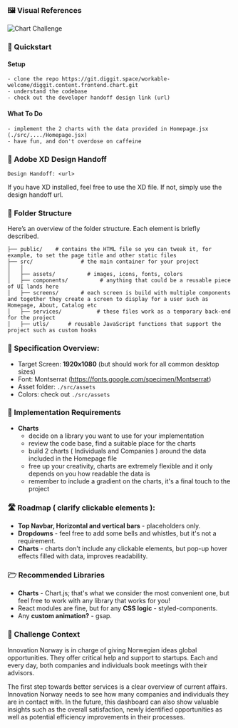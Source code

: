 ### 🖼️ Visual References

![Chart Challenge](url)

### 🚀 Quickstart

#### Setup

    - clone the repo https://git.diggit.space/workable-welcome/diggit.content.frontend.chart.git
    - understand the codebase
    - check out the developer handoff design link (url)

#### What To Do

    - implement the 2 charts with the data provided in Homepage.jsx (./src/..../Homepage.jsx)
    - have fun, and don't overdose on caffeine

### 🎨 Adobe XD Design Handoff

    Design Handoff: <url>

If you have XD installed, feel free to use the XD file. If not, simply use the design handoff url.

### 📁 Folder Structure

Here’s an overview of the folder structure. Each element is briefly described.

    ├── public/    # contains the HTML file so you can tweak it, for example, to set the page title and other static files
    ├── src/               # the main container for your project
    │   │
    │   ├── assets/          # images, icons, fonts, colors
    │   ├── components/          # anything that could be a reusable piece of UI lands here
    │   ├── screens/       # each screen is build with multiple components and together they create a screen to display for a user such as Homepage, About, Catalog etc
    │   ├── services/           # these files work as a temporary back-end for the project
    │   ├── utls/      # reusable JavaScript functions that support the project such as custom hooks

### 📖 Specification Overview:

- Target Screen: **1920x1080** (but should work for all common desktop sizes)
- Font: Montserrat (https://fonts.google.com/specimen/Montserrat)
- Asset folder: `./src/assets`
- Colors: check out `./src/assets`

### 🔑 Implementation Requirements

- **Charts**
  - decide on a library you want to use for your implementation
  - review the code base, find a suitable place for the charts
  - build 2 charts ( Individuals and Companies ) around the data included in the Homepage file
  - free up your creativity, charts are extremely flexible and it only depends on you how readable the data is
  - remember to include a gradient on the charts, it's a final touch to the project

### 🛣️ Roadmap ( clarify clickable elements ):

- **Top Navbar, Horizontal and vertical bars** - placeholders only.
- **Dropdowns** - feel free to add some bells and whistles, but it's not a requirement.
- **Charts** - charts don't include any clickable elements, but pop-up hover effects filled with data, improves readability.

### 🗁 Recommended Libraries

- **Charts** - Chart.js; that's what we consider the most convenient one, but feel free to work with any library that works for you!
- React modules are fine, but for any **CSS logic** - styled-components.
- Any **custom animation?** - gsap.

### 👴 Challenge Context

Innovation Norway is in charge of giving Norwegian ideas global opportunities. They offer critical help and support to startups. Each and every day, both companies and individuals book meetings with their advisors.

The first step towards better services is a clear overview of current affairs. Innovation Norway needs to see how many companies and individuals they are in contact with. In the future, this dashboard can also show valuable insights such as the overall satisfaction, newly identified opportunities as well as potential efficiency improvements in their processes.
